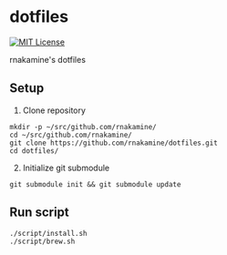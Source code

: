 # dotfiles

[![MIT License](http://img.shields.io/badge/license-MIT-blue.svg?style=flat)](LICENSE)

rnakamine's dotfiles

## Setup
1. Clone repository
```
mkdir -p ~/src/github.com/rnakamine/
cd ~/src/github.com/rnakamine/
git clone https://github.com/rnakamine/dotfiles.git
cd dotfiles/
```

2. Initialize git submodule
```
git submodule init && git submodule update
```

## Run script
```
./script/install.sh
./script/brew.sh
```
